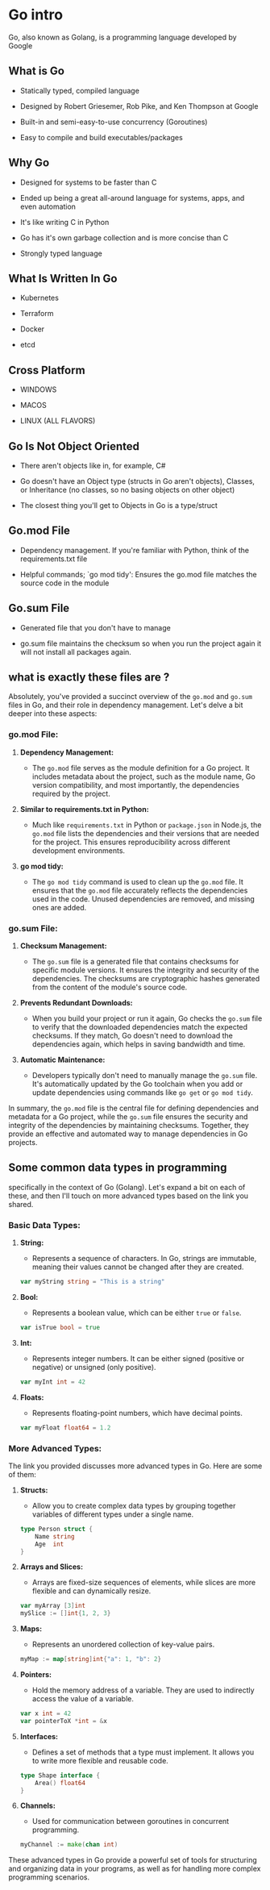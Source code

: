 # Go intro
Go, also known as Golang, is a programming language developed by Google

## What is Go
- Statically typed, compiled language

- Designed by Robert Griesemer, Rob Pike, and Ken Thompson at Google

- Built-in and semi-easy-to-use concurrency (Goroutines)

- Easy to compile and build executables/packages

## Why Go

- Designed for systems to be faster than C 

- Ended up being a great all-around language for systems, apps, and even automation

- It's like writing C in Python

- Go has it's own garbage collection and is more concise than C

- Strongly typed language


## What Is Written In Go

- Kubernetes

- Terraform

- Docker

- etcd

## Cross Platform

- WINDOWS

- MACOS

- LINUX (ALL FLAVORS)

## Go Is Not Object Oriented

- There aren't objects like in, for example, C#

- Go doesn't have an Object type (structs in Go aren't objects), Classes, or Inheritance (no classes, so no basing objects on other object)

- The closest thing you'll get to Objects in Go is a type/struct

## Go.mod File

- Dependency management. If you're familiar with Python, think of the requirements.txt file

- Helpful commands; `go mod tidy': Ensures the go.mod file matches the source code in the module 

## Go.sum File

- Generated file that you don't have to manage

- go.sum file maintains the checksum so when you run the project again it will not install all packages again.

## what is exactly these files are ?
Absolutely, you've provided a succinct overview of the `go.mod` and `go.sum` files in Go, and their role in dependency management. Let's delve a bit deeper into these aspects:

### go.mod File:

1. **Dependency Management:**
   - The `go.mod` file serves as the module definition for a Go project. It includes metadata about the project, such as the module name, Go version compatibility, and most importantly, the dependencies required by the project.

2. **Similar to requirements.txt in Python:**
   - Much like `requirements.txt` in Python or `package.json` in Node.js, the `go.mod` file lists the dependencies and their versions that are needed for the project. This ensures reproducibility across different development environments.

3. **go mod tidy:**
   - The `go mod tidy` command is used to clean up the `go.mod` file. It ensures that the `go.mod` file accurately reflects the dependencies used in the code. Unused dependencies are removed, and missing ones are added.

### go.sum File:

1. **Checksum Management:**
   - The `go.sum` file is a generated file that contains checksums for specific module versions. It ensures the integrity and security of the dependencies. The checksums are cryptographic hashes generated from the content of the module's source code.

2. **Prevents Redundant Downloads:**
   - When you build your project or run it again, Go checks the `go.sum` file to verify that the downloaded dependencies match the expected checksums. If they match, Go doesn't need to download the dependencies again, which helps in saving bandwidth and time.

3. **Automatic Maintenance:**
   - Developers typically don't need to manually manage the `go.sum` file. It's automatically updated by the Go toolchain when you add or update dependencies using commands like `go get` or `go mod tidy`.

In summary, the `go.mod` file is the central file for defining dependencies and metadata for a Go project, while the `go.sum` file ensures the security and integrity of the dependencies by maintaining checksums. Together, they provide an effective and automated way to manage dependencies in Go projects.


## Some common data types in programming
specifically in the context of Go (Golang). Let's expand a bit on each of these, and then I'll touch on more advanced types based on the link you shared.

### Basic Data Types:

1. **String:**
   - Represents a sequence of characters. In Go, strings are immutable, meaning their values cannot be changed after they are created.

   ```go
   var myString string = "This is a string"
   ```

2. **Bool:**
   - Represents a boolean value, which can be either `true` or `false`.

   ```go
   var isTrue bool = true
   ```

3. **Int:**
   - Represents integer numbers. It can be either signed (positive or negative) or unsigned (only positive).

   ```go
   var myInt int = 42
   ```

4. **Floats:**
   - Represents floating-point numbers, which have decimal points.

   ```go
   var myFloat float64 = 1.2
   ```

### More Advanced Types:

The link you provided discusses more advanced types in Go. Here are some of them:

1. **Structs:**
   - Allow you to create complex data types by grouping together variables of different types under a single name.

   ```go
   type Person struct {
       Name string
       Age  int
   }
   ```

2. **Arrays and Slices:**
   - Arrays are fixed-size sequences of elements, while slices are more flexible and can dynamically resize.

   ```go
   var myArray [3]int
   mySlice := []int{1, 2, 3}
   ```

3. **Maps:**
   - Represents an unordered collection of key-value pairs.

   ```go
   myMap := map[string]int{"a": 1, "b": 2}
   ```

4. **Pointers:**
   - Hold the memory address of a variable. They are used to indirectly access the value of a variable.

   ```go
   var x int = 42
   var pointerToX *int = &x
   ```

5. **Interfaces:**
   - Defines a set of methods that a type must implement. It allows you to write more flexible and reusable code.

   ```go
   type Shape interface {
       Area() float64
   }
   ```

6. **Channels:**
   - Used for communication between goroutines in concurrent programming.

   ```go
   myChannel := make(chan int)
   ```

These advanced types in Go provide a powerful set of tools for structuring and organizing data in your programs, as well as for handling more complex programming scenarios.
